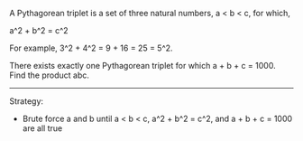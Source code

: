 A Pythagorean triplet is a set of three natural numbers, a < b < c, for which,

a^2 + b^2 = c^2

For example, 3^2 + 4^2 = 9 + 16 = 25 = 5^2.

There exists exactly one Pythagorean triplet for which a + b + c = 1000.
Find the product abc.

----
Strategy:

- Brute force a and b until a < b < c, a^2 + b^2 = c^2, and a + b + c = 1000 are all true